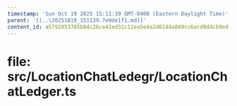 ```yaml
---
timestamp: 'Sun Oct 19 2025 15:11:39 GMT-0400 (Eastern Daylight Time)'
parent: '[[..\20251019_151139.7e9de1f1.md]]'
content_id: a5792053785b84c26ce41ed31c11ea5e4a2d6144a849cc6acd9d4cb9e4ffdd2e
---
```


# file: src/LocationChatLedegr/LocationChatLedger.ts
